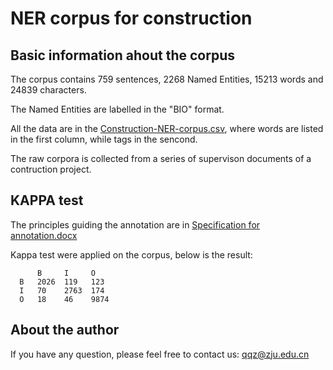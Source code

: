 # NER corpus for construction

## Basic information ahout the corpus

The corpus contains 759 sentences, 2268 Named Entities, 15213 words and 24839 characters.

The Named Entities are labelled in the "BIO" format.

All the data are in the [Construction-NER-corpus.csv](https://github.com/isotrforever/NER-corpus-for-construction/blob/master/Construction-NER-corpus.csv), where words are listed in the first column, while tags in the sencond.

The raw corpora is collected from a series of supervison documents of a contruction project.

## KAPPA test

The principles guiding the annotation are in [Specification for annotation.docx](https://github.com/isotrforever/NER-corpus-for-construction/blob/master/Specification%20for%20annotation.docx)

Kappa test were applied on the corpus, below is the result:

          B     I     O
      B   2026  119   123
      I   70    2763  174
      O   18    46    9874

## About the author

If you have any question, please feel free to contact us: qqz@zju.edu.cn
